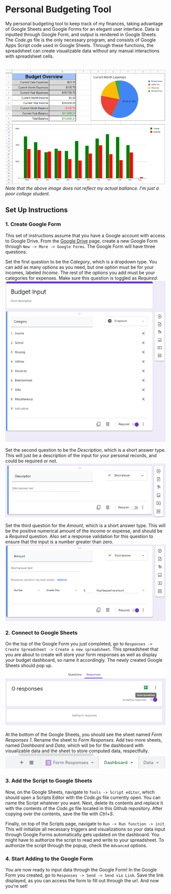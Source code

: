 # Personal Budgeting Tool

My personal budgeting tool to keep track of my finances, taking advantage of Google Sheets and Google Forms for an elegant user interface.
Data is inputted through Google Form, and output is rendered in Google Sheets. 
The *Code.gs* file is the only necessary program, and consists of Google Apps Script code used in Google Sheets.
Through these functions, the spreadsheet can create visualizable data without any manual interactions with spreadsheet cells. 
\
\
\
![Sample Dashboard](images/Dashboard.png "Dashboard Image")  
*Note that the above image does not reflect my actual ballance. I'm just a poor college student.*


## Set Up Instructions
### 1. Create Google Form ###
This set of instructions assume that you have a Google account with access to Google Drive. From the [Google Drive](https://www.google.com/drive/) page, create a new Google Form through `New -> More -> Google Forms`. The Google Form will have three questions.  
  
Set the first question to be the *Category*, which is a dropdown type. You can add as many options as you need, but one option must be for your incomes, labeled *Income*. The rest of the options you add must be your categories for expenses. Make sure this question is toggled as *Required*.  
![Sample Display of Completed Form Question 1](images/Form_Question1.png "Completed Form Question 1")  

Set the second question to be the *Description*, which is a short answer type. This will just be a description of the input for your personal records, and could be required or not.  
![Sample Display of Completed Form Question 2](images/Form_Question2.png "Completed Form Question 2")  

Set the third question for the *Amount*, which is a short answer type. This will be the positive numerical amount of the income or expense, and should be a *Required* question. Also set a response validation for this question to ensure that the input is a number greater than zero.  
![Sample Display of Completed Form Question 3](images/Form_Question3.png "Completed Form Question 3")  

### 2. Connect to Google Sheets ###
On the top of the Google Form you just completed, go to `Responses -> Create Spreadsheet -> Create a new spreadsheet`. This spreadsheet that you are about to create will store your form responses as well as display your budget dashboard, so name it accordingly. The newly created Google Sheets should pop up.  
![Create Google Sheets from Google Form](images/Form_Spreadsheet.png "Create Spreadsheet from Form")  
  
At the bottom of the Google Sheets, you should see the sheet named *Form Responses 1*. Rename the sheet to *Form Responses*. Add two more sheets, named *Dashboard* and *Data*, which will be for the dashboard with visualizable data and the sheet to store computed data, respectfully.  
![Google Sheets Sheet Names](images/Spreadsheet_Sheets.png "Google Sheets Sheet Names")  

### 3. Add the Script to Google Sheets ###
Now, on the Google Sheets, navigate to `Tools -> Script editor`, which should open a Scripts Editor with the *Code.gs* file currently open. You can name the Script whatever you want. Next, delete its contents and replace it with the contents of the *Code.gs* file located in this Github repository. After copying over the contents, save the file with *Ctrl+S*. 
  
Finally, on top of the Scripts page, navigate to `Run -> Run function -> init`. This will initialize all necessary triggers and visualizations so your data input through Google Forms automatically gets updated on the dashboard. You might have to authorize the script to read and write to your spreadsheet. To authorize the script through the popup, check the `Advanced` options.  

### 4. Start Adding to the Google Form ###
You are now ready to input data through the Google Form! In the Google Form you created, go to `Responses -> Send -> Send via Link`. Save the link displayed, as you can access the form to fill out through the url. And now you're set!
